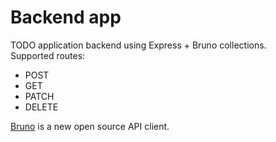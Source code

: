 # Backend app

TODO application backend using Express + Bruno collections.  
Supported routes:
- POST
- GET
- PATCH
- DELETE  


[Bruno](https://www.usebruno.com/) is a new open source API client.
